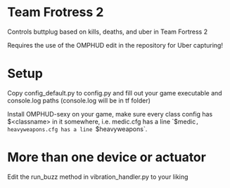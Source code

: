 # Team Frotress 2

Controls buttplug based on kills, deaths, and uber in Team Fortress 2

Requires the use of the OMPHUD edit in the repository for Uber capturing!

# Setup

Copy config_default.py to config.py and fill out your game executable and console.log paths (console.log will be in tf
folder)

Install OMPHUD-sexy on your game, make sure every class config has $<classname> in it somewhere, i.e. medic.cfg has a
line `$medic`, heavyweapons.cfg has a line `$heavyweapons`. 

# More than one device or actuator

Edit the run_buzz method in vibration_handler.py to your liking


